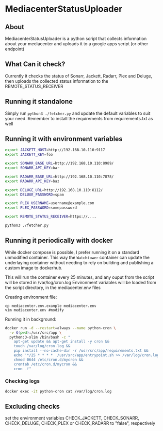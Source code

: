 # MediacenterStatusUploader
## About
MediacenterStatusUploader is a python script that collects information about your mediacenter and uploads it to a google apps script (or other endpoint)

## What Can it check?
Currently it checks the status of Sonarr, Jackett, Radarr, Plex and Deluge, then uploads the collected status information to the REMOTE_STATUS_RECEIVER

## Running it standalone
Simply run `python3 ./fetcher.py` and update the default variables to suit your need. Remember to install the requirements from requirements.txt as well

## Running it with environment variables
```bash
export JACKETT_HOST=http://192.168.10.110:9117
export JACKETT_KEY=foo

export SONARR_BASE_URL=http://192.168.10.110:8989/
export SONARR_API_KEY=bar

export RADARR_BASE_URL=http://192.168.10.110:7878/
export RADARR_API_KEY=baz

export DELUGE_URL=http://192.168.10.110:8112/
export DELUGE_PASSWORD=spam

export PLEX_USERNAME=username@example.com
export PLEX_PASSWORD=somepassword

export REMOTE_STATUS_RECEIVER=https://....

python3 ./fetcher.py

```

## Running it periodically with docker
While docker compose is possible, I prefer running it on a standard unmodified container. This way the `Watchtower` container can update the underlaying container without needing to rely on building and publishing a custom image to dockerhub.

This will run the container every 25 minutes, and any ouput from the script will be stored in /var/log/cron.log
Environment variables will be loaded from the script directory, in the mediacenter.env files

Creating environment file:
```
cp mediacenter.env.example mediacenter.env
vim mediacenter.env #modify
```


Running it in background:
```bash
docker run -d --restart=always --name python-cron \
  -v $(pwd):/usr/src/app \
  python:3-slim /bin/bash -c "
    apt-get update && apt-get install -y cron &&
    touch /var/log/cron.log &&
    pip install --no-cache-dir -r /usr/src/app/requirements.txt &&
    echo '*/25 * * * *  /usr/src/app/entrypoint.sh >> /var/log/cron.log 2>&1' > /etc/cron.d/mycron &&
    chmod 0644 /etc/cron.d/mycron &&
    crontab /etc/cron.d/mycron &&
    cron -f"

```

### Checking logs
```bash
docker exec -it python-cron cat /var/log/cron.log
```

## Excluding checks
set the environment variables CHECK_JACKETT, CHECK_SONARR, CHECK_DELUGE, CHECK_PLEX or CHECK_RADARR to "false", respectively
